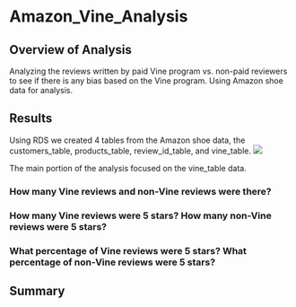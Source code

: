 # Amazon_Vine_Analysis

## Overview of Analysis
Analyzing the reviews written by paid Vine program vs. non-paid reviewers to see if there is any bias based on the Vine program. Using Amazon shoe data for analysis.

## Results

Using RDS we created 4 tables from the Amazon shoe data, the customers_table, products_table, review_id_table, and vine_table. 
![](.png)

The main portion of the analysis focused on the vine_table data. 

### How many Vine reviews and non-Vine reviews were there?
### How many Vine reviews were 5 stars? How many non-Vine reviews were 5 stars?
### What percentage of Vine reviews were 5 stars? What percentage of non-Vine reviews were 5 stars?

## Summary
